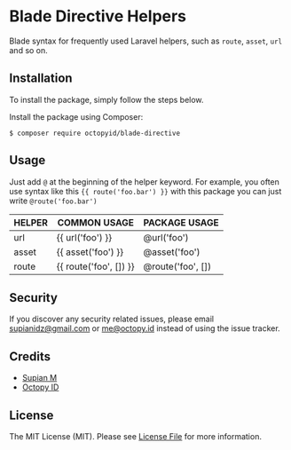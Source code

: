 # Blade Directive Helpers

Blade syntax for frequently used Laravel helpers, such as `route`, `asset`, `url` and so on.

## Installation

To install the package, simply follow the steps below.

Install the package using Composer:

```
$ composer require octopyid/blade-directive
```

## Usage
Just add `@` at the beginning of the helper keyword. For example, you often use syntax like this `{{ route('foo.bar') }}` with this package you can just write `@route('foo.bar')`


| HELPER | COMMON USAGE           | PACKAGE USAGE     |
|--------|------------------------|-------------------|
| url    | {{ url('foo') }}       | @url('foo')       |
| asset  | {{ asset('foo') }}     | @asset('foo')     |
| route  | {{ route('foo', []) }} | @route('foo', []) |

## Security

If you discover any security related issues, please email [supianidz@gmail.com](mailto:supianidz@gmail.com) or [me@octopy.id](mailto:me@octopy.id) instead of using the issue
tracker.

## Credits

- [Supian M](https://github.com/SupianIDz)
- [Octopy ID](https://github.com/OctopyID)

## License

The MIT License (MIT). Please see [License File](LICENSE) for more information.
